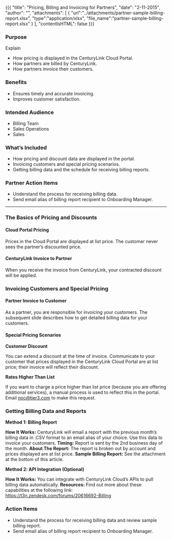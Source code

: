 {{{
  "title": "Pricing, Billing and Invoicing for Partners",
  "date": "2-11-2015",
  "author": "",
  "attachments": [
    {
      "url":"../attachments/partner-sample-billing-report.xlsx",
      "type":"application/xlsx",
      "file_name":"partner-sample-billing-report.xlsx"
    }
  ],
  "contentIsHTML": false
}}}

### Purpose

Explain
* How pricing is displayed in the CenturyLink Cloud Portal.
* How partners are billed by CenturyLink.
* How partners invoice their customers.

### Benefits
* Ensures timely and accurate invoicing.
* Improves customer satisfaction.

### Intended Audience
* Billing Team
* Sales Operations
* Sales

### What’s Included
* How pricing and discount data are displayed in the portal.
* Invoicing customers and special pricing scenarios.
* Getting billing data and the schedule for receiving billing reports.

### Partner Action Items
* Understand the process for receiving billing data.
* Send email alias of billing report recipient to Onboarding Manager.

---

### The Basics of Pricing and Discounts

#### Cloud Portal Pricing

Prices in the Cloud Portal are displayed at list price. The customer never sees the partner’s discounted price.

#### CenturyLink Invoice to Partner

When you receive the invoice from CenturyLink, your contracted discount will be applied.

### Invoicing Customers and Special Pricing

#### Partner Invoice to Customer

As a partner, you are responsible for invoicing your customers. The subsequent slide describes how to get detailed billing data for your customers.

#### Special Pricing Scenarios

**Customer Discount**

You can extend a discount at the time of invoice. Communicate to your customer that prices displayed in the CenturyLink Cloud Portal are at list price; their invoice will reflect their discount.

**Rates Higher Than List**

If you want to charge a price higher than list price (because you are offering additional services), a manual process is used to reflect this in the portal.  Email noc@tier3.com to make this request.

### Getting Billing Data and Reports

**Method 1: Billing Report**

**How It Works:** CenturyLink will email a report with the previous month’s billing data in .CSV format to an email alias of your choice.  Use this data to invoice your customers.
**Timing:** Report is sent by the 2nd business day of the month.
**About The Report:** The report is broken out by account and prices displayed are at list price.
**Sample Billing Report:** See the attachment at the bottom of this article.

**Method 2: API Integration (Optional)**

**How It Works:** You can integrate with CenturyLink Cloud’s APIs to pull billing data automatically.
**Resources:** Find out more about these capabilities at the following link: https://t3n.zendesk.com/forums/20616692-Billing


### Action Items

* Understand the process for receiving billing data and review sample billing report.
* Send email alias of billing report recipient to Onboarding Manager.

